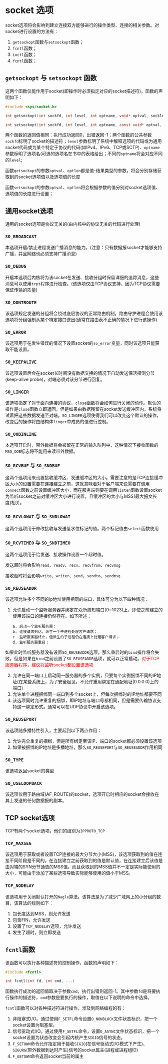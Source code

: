# socket 选项
socket选项将会影响到建立连接双方能够进行的操作类型、连接的相关参数。对socket进行设置的方法有：

1. `getsockopt`函数与`setsockopt`函数；
2. `fcntl`函数；
3. `ioctl`函数；
4. `fcntl`函数；


## `getsockopt` 与 `setsockopt` 函数
这两个函数仅能作用于socket(即操作时必须指定对应的socket描述符)，函数的声明如下：
```c
#include <sys/socket.h>

int getsockopt(int sockfd, int level, int optname, void* optval, socklen_t* optlen);

int setsockopt(int sockfd, int level, int optname, const void* optval, socklen_t optlen);
```
两个函数的返回值相同：执行成功返回0，出错返回-1；两个函数的公共参数`sockfd`标明了socket的描述符；`level`参数标明了系统中解释选项的代码或为通用socket代码或为某个特定于协议的代码(如IPv4、IPv6、TCP或SCTP)、`optname`参数标明了选项名(可选的选项名在书中的表格给出；不同的`optname`将会对应不同的`level`;

函数`getsockopt`的参数`optval`、`optlen`都是值-结果类型的参数，将会分别存储获取到的socket选项值以及选项值的长度

函数`setsockopt`的参数`optval`、`optlen`将会根据参数的值分别对socket选项值、选项值的长度进行设置；

## 通用socket选项

通用的socket选项是协议无关的(由内核中的协议无关的代码进行处理)

### `SO_BROADCAST`
本选项开启/禁止进程发送广播消息的能力。(注意：只有数据报socket才能够支持广播，并且网络也必须支持广播消息)

### `SO_DEBUG`
开启本选项后内核将为该socket在发送、接收分组时保留详细的追踪消息，这些消息可以使用`trpt`程序进行检查。(该选项仅由TCP协议支持，因为TCP协议需要保证传输的质量)

### `SO_DONTROUTE`
该选项规定发送的分组将会绕过底层协议的正常路由机制。路由守护进程会使用该选项将分组强制从某个特定接口送出(通常在路由表不正确的情况下进行该操作)

### `SO_ERROR`
该选项用于在发生错误的情况下设置socket的`so_error`变量，同时该选项只能获取不能设置。

### `SO_KEEPALIVE`
该选项设置后会在socket长时间没有数据交换的情况下自动发送保活探测分节(keep-alive probe)，对端必须对该分节进行回复。

### `SO_LINGER`
该选项指定了对于面向连接的协议，`close`函数将会如何进行关闭的动作。默认的操作是`close`函数立即返回，但是如果由数据残留在socket发送缓冲区内，系统将试着把这些数据发送至对端，`SO_LINGER`选项使得我们可以改变这个默认的操作，改变后的操作将由结构体`linger`中成员的值进行控制。

### `SO_OOBINLINE`
本选项开启时，带外数据将会被留在正常的输入队列中，这种情况下接收函数的`MSG_OOB`标志将不能用来读带外数据。

### `SO_RCVBUF` 与 `SO_SNDBUF`
这两个选项用来设置接收缓冲区、发送缓冲区的大小。需要注意的是TCP连接缓冲区大小的设置需要在连接建立之前，这就意味着对于客户端来说需要在调用`connect`函数之前设置缓冲区大小，而在服务端则要在调用`listen`函数设置socket为监听socket之前对缓冲区大小进行设置。且缓冲区的大小与MSS(最大报文长度)相关。


### `SO_RCVLOWAT` 与 `SO_SNDLOWAT`
这两个选项用于修改接收与发送低水位标记的值。两个标记值由`select`函数使用


### `SO_RCVTIMEO` 与 `SO_SNDTIMEO`
这两个选项用于给发送、接收操作设置一个超时值。

发送超时将会影响`read`、`readv`、`recv`、`recvfrom`、`recvmsg`

接收超时将会影响`write`、`writer`、`send`、`sendto`、`sendmsg`

### `SO_REUSEADDR`
该选项允许多个不同的ip地址使用相同的端口，具体可分为以下四种情况：
1. 允许启动一个监听服务器并绑定在众所周知端口(0~1023)上，即使之前建立的使用该端口的连接仍然存在。如下所述：
   
   ```   
   a. 启动一个监听服务器；
   b. 连接请求到达，派生一个子进程处理客户请求；
   c. 监听服务器终止，但派生的子进程仍在连接上处理客户请求；
   d. 监听服务器重启；
   ```
如果此时监听服务器没有设置`SO_REUSEADDR`选项，那么重启时的`bind`操作将会失败，但是如果在`bind`之前设置了`SO_REUSEADDR`选项，就可以正常启动。<font color=#FF00>对于TCP服务器程序，建议将监听socket都设置该选项</font>

2. 允许在同一端口上启动同一服务器的多个实例，只要每个实例捆绑不同的IP地址(在某些系统上，为了安全起见，不允许重用绑定在通配地址(0.0.0.0)上的端口)
3. 允许单个进程捆绑同一端口到多个socket上，但每次捆绑时的IP地址都要不同
4. 该选项同时允许重复的捆绑，即IP地址与端口号都相同，但是需要传输协议支持这一绑定形式。通常可以在UDP协议中开启该选项。


### `SO_REUSEPORT`

该选项随多播特性引入，主要起到以下两点作用：

1. 允许完全重复的捆绑，但是所有绑定至该IP、端口的socket都必须设置该选项
2. 如果被捆绑的IP地址是多播地址，那么`SO_REUSEPORT`与`SO_REUSEADDR`作用相同


### `SO_TYPE`
该选项返回socket的类型

### `SO_USELOOPBACK`
该选项仅用于路由域(AF_ROUTE)的socket，选项开启时相应的socket会接收在其上发送的任何数据报的副本。



## TCP socket选项
TCP有两个socket选项，他们的级别为`IPPROTO_TCP`

### `TCP_MAXSEG`
该选项用于获取或者设置TCP连接的最大分节大小(MSS)，该选项获取到的值在连接不同阶段是不同的。在连接建立之前获取到的值是默认值，在连接建立后该值是由对端的SYN分节通告的MSS值。而且获取到的MSS值并不一定是实际能使用的大小，可能由于添加了某些选项导致实际能够使用的值小于MSS。


### `TCP_NODELAY`
该选项用于关闭默认打开的`Nagle`算法。该算法是为了减少广域网上的小分组的数目，该算法的规则如下：

1. 包长度达到MSS，则允许发送
2. 包含FIN，允许发送
3. 设置了`TCP_NODELAY`选项，允许发送
4. 发生了超时，则立即发送 


## `fcntl`函数
该函数可以执行各种描述符的控制操作，函数的声明如下：
```c
#include <fcntl>

int fcntl(int fd, int cmd, ...)

```
函数执行成功的返回值取决于参数`cmd`，执行出错则返回-1。其中参数`fd`是将要执行操作的描述符，`cmd`参数是要执行的操作，取值在以下说明的命令中选择。

`fcntl`函数可以对各种描述符进行操作，涉及到网络编程的有：

1. 非阻塞式I/O。通过使用`F_SETFL`命令设置`O_NONBLOCK`文件状态标识，把一个socket设置为阻塞型。
2. 信号驱动式I/O。通过使用`F_SETFL`命令，设置`O_ASYNC`文件状态标识，把一个socket设置为状态改变会引起内核产生`SIGIO`信号的状态。
3. `F_SETOWN`命令允许指定用于接收`SIGIO`(在信号驱动式I/O模式下产生)、`SIGURG`(带外数据到达时产生)信号的socket属主(进程或进程组ID)
4. `F_GETOWN`命令返回socket当前的属主
